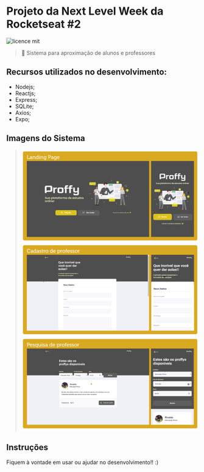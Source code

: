 # Projeto da Next Level Week da Rocketseat #2

![licence mit](https://img.shields.io/badge/license-MIT-yellow)

> :rocket: Sistema para aproximação de alunos e professores

## Recursos utilizados no desenvolvimento:
- Nodejs;
- Reactjs;
- Express;
- SQLite;
- Axios;
- Expo;

## Imagens do Sistema

> ![landingpage](https://github.com/lucaspokaz/nlw-02-proffy/blob/master/images/show_landingpage.png)
> ![cadastro_professor](https://github.com/lucaspokaz/nlw-02-proffy/blob/master/images/show_aulas.png)
> ![cadastro_professor](https://github.com/lucaspokaz/nlw-02-proffy/blob/master/images/show_estudar.png)

## Instruções

Fiquem à vontade em usar ou ajudar no desenvolvimento!! :)
